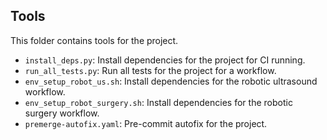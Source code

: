 ## Tools

This folder contains tools for the project.

- `install_deps.py`: Install dependencies for the project for CI running.
- `run_all_tests.py`: Run all tests for the project for a workflow.
- `env_setup_robot_us.sh`: Install dependencies for the robotic ultrasound workflow.
- `env_setup_robot_surgery.sh`: Install dependencies for the robotic surgery workflow.
- `premerge-autofix.yaml`: Pre-commit autofix for the project.

